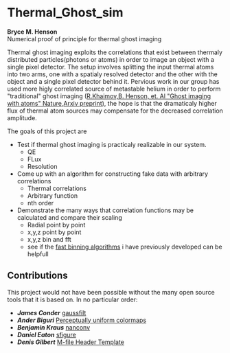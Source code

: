 # Thermal_Ghost_sim
**Bryce M. Henson**   
Numerical proof of principle for thermal ghost imaging 

Thermal ghost imaging exploits the correlations that exist between thermaly distributed particles(photons or atoms) in order to image an object with a single pixel detector. The setup involves splitting the input thermal atoms into two arms, one with a spatialy resolved detector and the other with the object and a single pixel detector behind it. Pervious work in our group has used more higly correlated source of metastable helium in order to perform "traditional" ghost imaging ([R.Khaimov,B. Henson, et. Al "Ghost imaging with atoms" Nature](https://www.nature.com/articles/nature20154),[Arxiv preprint](https://arxiv.org/abs/1607.02240)), the hope is that the dramaticaly higher flux of thermal atom sources may compensate for the decreased correlation amplitude.

The goals of this project are
* Test if thermal ghost imaging is practicaly realizable in our system.
  * QE
  * FLux
  * Resolution
* Come up with an algorithm for constructing fake data with arbitrary correlations
  * Thermal correlations
  * Arbitrary function
  * nth order
* Demonstrate the many ways that correlation functions may be calculated and compare their scaling
  * Radial point by point
  * x,y,z point by point
  * x,y,z bin and fft
  * see if the [fast binning algorithms](https://github.com/brycehenson/fast_search_based_histogram) i have previously developed can be helpfull 
  




## Contributions  
This project would not have been possible without the many open source tools that it is based on. In no particular order: 
* ***James Conder*** [gaussfilt](https://au.mathworks.com/matlabcentral/fileexchange/43182-gaussfilt-t-z-sigma)
* ***Ander Biguri*** [Perceptually uniform colormaps](https://au.mathworks.com/matlabcentral/fileexchange/51986-perceptually-uniform-colormaps)
* ***Benjamin Kraus*** [nanconv](https://au.mathworks.com/matlabcentral/fileexchange/41961-nanconv)
* ***Daniel Eaton***    [sfigure](https://au.mathworks.com/matlabcentral/fileexchange/8919-smart-silent-figure)
* ***Denis Gilbert***    [M-file Header Template](https://au.mathworks.com/matlabcentral/fileexchange/4908-m-file-header-template)
